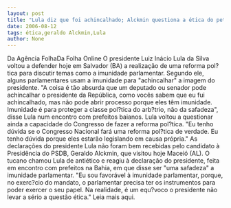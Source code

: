 ```yaml
---
layout: post
title: "Lula diz que foi achincalhado; Alckmin questiona a ética do petista"
date: 2006-08-12
tags: ética,geraldo Alckmin,Lula
author: None
---
```

Da Agência FolhaDa Folha Online
O presidente Luiz Inácio Lula da Silva voltou a defender hoje em Salvador (BA) a realização de uma reforma pol?tica para discutir temas como a imunidade parlamentar. Segundo ele, alguns parlamentares usam a imunidade para \"achincalhar\" a imagem do presidente.
\"A coisa é tão absurda que um deputado ou senador pode achincalhar o presidente da República, como vocês sabem que eu fui achincalhado, mas não pode abrir processo porque eles têm imunidade. Imunidade é para proteger a classe pol?tica do arb?trio, não da safadeza\", disse Lula num encontro com prefeitos baianos.
Lula voltou a questionar ainda a capacidade do Congresso de fazer a reforma pol?tica. \"Eu tenho dúvida se o Congresso Nacional fará uma reforma pol?tica de verdade. Eu tenho dúvida porque eles estarão legislando em causa própria.\"
As declarações do presidente Lula não foram bem recebidas pelo candidato à Presidência do PSDB, Geraldo Alckmin, que visitou hoje Maceió (AL).
O tucano chamou Lula de antiético e reagiu à declaração do presidente, feita em encontro com prefeitos na Bahia, em que disse ser \"uma safadeza\" a imunidade parlamentar.
\"Eu sou favorável à imunidade parlamentar, porque, no exerc?cio do mandato, o parlamentar precisa ter os instrumentos para poder exercer o seu papel. Na realidade, é um equ?voco o presidente não levar a sério a questão ética.\"
Leia mais aqui. 